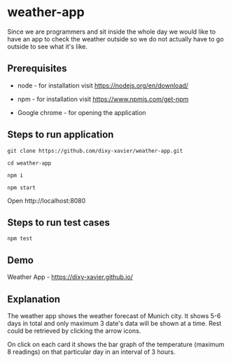 # weather-app
Since we are programmers and sit inside the whole day we would like to have an app to check the weather outside so we do not actually have to go outside to see what it's like.


## Prerequisites
* node - for installation visit https://nodejs.org/en/download/

* npm - for installation visit https://www.npmjs.com/get-npm

* Google chrome - for opening the application

## Steps to run application
`git clone https://github.com/dixy-xavier/weather-app.git`

`cd weather-app`

`npm i`

`npm start`

Open http://localhost:8080

## Steps to run test cases

`npm test`

## Demo
Weather App - https://dixy-xavier.github.io/

## Explanation
The weather app shows the weather forecast of Munich city. It shows 5-6 days in total and only maximum 3 date's data will be shown at a time. Rest could be retrieved by clicking the arrow icons.

On click on each card it shows the bar graph of the temperature (maximum 8 readings) on that particular day in an interval of 3 hours.
